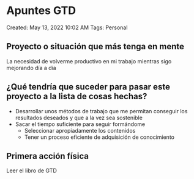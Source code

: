 # Apuntes GTD

Created: May 13, 2022 10:02 AM
Tags: Personal

## Proyecto o situación que más tenga en mente

La necesidad de volverme productivo en mi trabajo  mientras sigo mejorando día a día

## ¿Qué tendría que suceder para pasar este proyecto a la lista de cosas hechas?

- Desarrollar unos métodos de trabajo que me permitan conseguir los resultados deseados y que a la vez sea sostenible
- Sacar el tiempo suficiente para seguir formándome
    - Seleccionar apropiadamente los contenidos
    - Tener un proceso eficiente de adquisición de conocimiento

## Primera acción física

Leer el libro de GTD